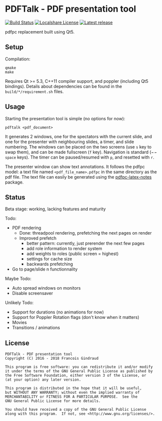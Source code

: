 PDFTalk - PDF presentation tool
===============================

[![Build Status](https://travis-ci.org/lereldarion/pdftalk.svg?branch=master)](https://travis-ci.org/lereldarion/pdftalk)
[![Localshare License](https://img.shields.io/badge/license-GPL3-blue.svg)](#license)
[![Latest release](https://img.shields.io/github/release/lereldarion/pdftalk.svg)](https://github.com/lereldarion/qt-localshare/releases/latest)

pdfpc replacement built using Qt5.

Setup
-----

Compilation:
```
qmake
make
```

Requires Qt >= 5.3, C++11 compiler support, and poppler (including Qt5 bindings).
Details about dependencies can be found in the `build/*/requirement.sh` files.

Usage
-----

Starting the presentation tool is simple (no options for now):
```
pdftalk <pdf_document>
```

It generates 2 windows, one for the spectators with the current slide, and one for the presenter with neighbouring slides, a timer, and slide numbering.
The windows can be placed on the two screens (use `s` key to swap them), and can be made fullscreen (`f` key).
Navigation is standard (`→` `←` `space` keys).
The timer can be paused/resumed with `p`, and resetted with `r`.

The presenter window can show text annotations.
It follows the pdfpc model: a text file named `<pdf_file_name>.pdfpc` in the same directory as the pdf file.
The text file can easily be generated using the [pdfpc-latex-notes](https://github.com/cebe/pdfpc-latex-notes) package.

Status
------

Beta stage: working, lacking features and maturity

Todo:
* PDF rendering
	* Done: threadpool rendering, prefetching the next pages on render
	* Improved prefetch
		* better pattern: currently, just prerender the next few pages
		* add role information to render system
		* add weights to roles (public screen = highest)
		* settings for cache size
		* backwards prefetching
* Go to page/slide n functionnality

Maybe Todo:
* Auto spread windows on monitors
* Disable screensaver

Unlikely Todo:
* Support for durations (no animations for now)
* Support for Poppler Rotation flags (don't know when it matters)
* Movies
* Transitions / animations

License
-------

```
PDFTalk - PDF presentation tool
Copyright (C) 2016 - 2018 Francois Gindraud

This program is free software: you can redistribute it and/or modify
it under the terms of the GNU General Public License as published by
the Free Software Foundation, either version 3 of the License, or
(at your option) any later version.

This program is distributed in the hope that it will be useful,
but WITHOUT ANY WARRANTY; without even the implied warranty of
MERCHANTABILITY or FITNESS FOR A PARTICULAR PURPOSE.  See the
GNU General Public License for more details.

You should have received a copy of the GNU General Public License
along with this program.  If not, see <http://www.gnu.org/licenses/>.
```
